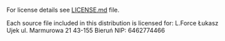 For license details see [LICENSE.md](LICENSE.md) file.

Each source file included in this distribution is licensed for:
L.Force Łukasz Ujek
ul. Marmurowa 21
43-155 Bieruń
NIP: 6462774466

